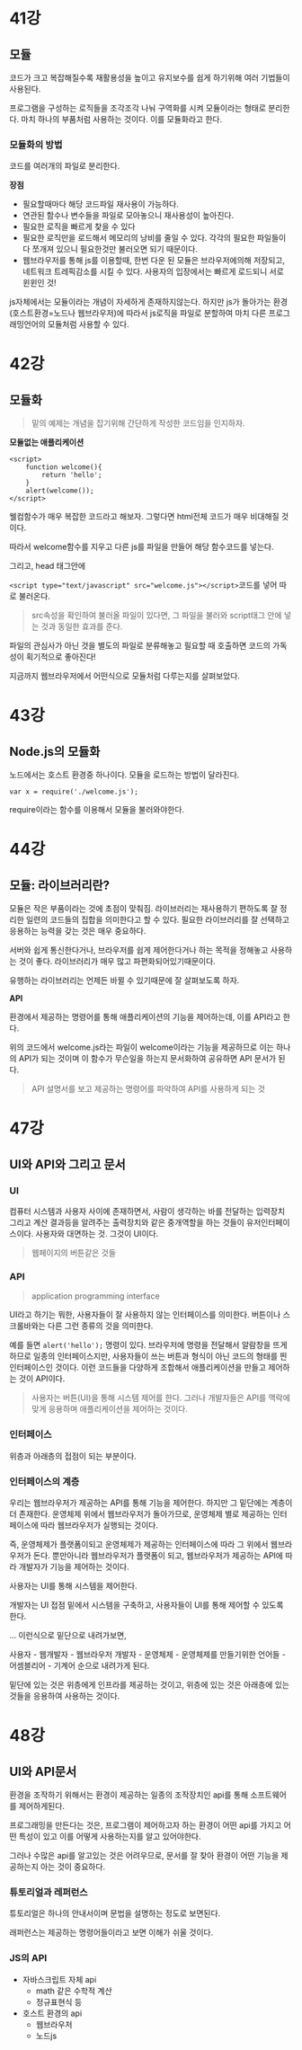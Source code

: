 # 41강 

## 모듈

코드가 크고 복잡해질수록 재활용성을 높이고 유지보수를 쉽게 하기위해 여러 기법들이 사용된다.

프로그램을 구성하는 로직들을 조각조각 나눠 구역화를 시켜 모듈이라는 형태로 분리한다. 마치 하나의 부품처럼 사용하는 것이다. 이를 모듈화라고 한다.

### 모듈화의 방법

코드를 여러개의 파일로 분리한다.

__장점__

- 필요할때마다 해당 코드파일 재사용이 가능하다.
- 연관된 함수나 변수들을 파일로 모아놓으니 재사용성이 높아진다.
- 필요한 로직을 빠르게 찾을 수 있다
- 필요한 로직만을 로드해서 메모리의 낭비를 줄일 수 있다. 각각의 필요한 파일들이 다 쪼개져 있으니 필요한것만 불러오면 되기 때문이다.
- 웹브라우저를 통해 js를 이용할때, 한번 다운 된 모듈은 브라우저에의해 저장되고, 네트워크 트레픽감소를 시킬 수 있다. 사용자의 입장에서는 빠르게 로드되니 서로 윈윈인 것!

js자체에서는 모듈이라는 개념이 자세하게 존재하지않는다. 하지만 js가 돌아가는 환경(호스트환경=노드나 웹브라우저)에 따라서 js로직을 파일로 분할하여 마치 다른 프로그래밍언어의 모듈처럼 사용할 수 있다.

# 42강

## 모듈화

> 밑의 예제는 개념을 잡기위해 간단하게 작성한 코드임을 인지하자.

__모듈없는 애플리케이션__

```
<script>
	function welcome(){
		return 'hello';
	}
	alert(welcome());	
</script>
```

웰컴함수가 매우 복잡한 코드라고 해보자. 그렇다면 html전체 코드가 매우 비대해질 것이다. 

따라서 welcome함수를 지우고 다른 js를 파일을 만들어 해당 함수코드를 넣는다.

그리고, head 태그안에 

`<script type="text/javascript" src="welcome.js"></script>`코드를 넣어 따로 불러온다.

> src속성을 확인하여 불러올 파일이 있다면, 그 파일을 불러와 script태그 안에 넣는 것과 동일한 효과를 준다.

파일의 관심사가 아닌 것을 별도의 파일로 분류해놓고 필요할 때 호출하면 코드의 가독성이 획기적으로 좋아진다!

지금까지 웹브라우저에서 어떤식으로 모듈처럼 다루는지를 살펴보았다.

# 43강

## Node.js의 모듈화

노드에서는 호스트 환경중 하나이다. 모듈을 로드하는 방법이 달라진다.

```
var x = require('./welcome.js');
```

require이라는 함수를 이용해서 모듈을 불러와야한다.

# 44강

## 모듈: 라이브러리란?

모듈은 작은 부품이라는 것에 초점이 맞춰짐. 라이브러리는 재사용하기 편하도록 잘 정리한 일련의 코드들의 집합을 의미한다고 할 수 있다. 필요한 라이브러리를 잘 선택하고 응용하는 능력을 갖는 것은 매우 중요하다.

서버와 쉽게 통신한다거나, 브라우저를 쉽게 제어한다거나 하는 목적을 정해놓고 사용하는 것이 좋다. 라이브러리가 매우 많고 파편화되어있기때문이다.

유행하는 라이브러리는 언제든 바뀔 수 있기때문에 잘 살펴보도록 하자.

__API__
 
환경에서 제공하는 명령어를 통해 애플리케이션의 기능을 제어하는데, 이를 API라고 한다.

위의 코드에서 welcome.js라는 파일이 welcome이라는 기능을 제공하므로 이는 하나의 API가 되는 것이며 이 함수가 무슨일을 하는지 문서화하여 공유하면 API 문서가 된다.

> API 설명서를 보고 제공하는 명령어를 파악하여 API를 사용하게 되는 것

# 47강

## UI와 API와 그리고 문서

### UI

컴퓨터 시스템과 사용자 사이에 존재하면서, 사람이 생각하는 바를 전달하는 입력장치 그리고 계산 결과등을 알려주는 출력장치와 같은 중개역할을 하는 것들이 유저인터페이스이다. 사용자와 대면하는 것. 그것이 UI이다. 

> 웹페이지의 버튼같은 것들 

### API

> application programming interface

UI라고 하기는 뭐한, 사용자들이 잘 사용하지 않는 인터페이스를 의미한다. 버튼이나 스크롤바와는 다른 그런 종류의 것을 의미한다.

예를 들면 `alert('hello');` 명령이 있다. 브라우저에 명령을 전달해서 알람창을 뜨게하므로 일종의 인터페이스지만, 사용자들이 쓰는 버튼과 형식이 아닌 코드의 형태를 띈 인터페이스인 것이다. 이런 코드들을 다양하게 조합해서 애플리케이션을 만들고 제어하는 것이 API이다.

> 사용자는 버튼(UI)을 통해 시스템 제어를 한다. 그러나 개발자들은 API를 맥락에 맞게 응용하며 애플리케이션을 제어하는 것이다.

### 인터페이스

위층과 아래층의 접점이 되는 부분이다.

### 인터페이스의 계층

우리는 웹브라우저가 제공하는 API를 통해 기능을 제어한다. 하지만 그 밑단에는 계층이 더 존재한다. 운영체제 위에서 웹브라우저가 돌아가므로, 운영체제 별로 제공하는 인터페이스에 따라 웹브라우저가 실행되는 것이다. 

즉, 운영체제가 플랫폼이되고 운영체제가 제공하는 인터페이스에 따라 그 위에서 웹브라우저가 돈다. 뿐만아니라 웹브라우저가 플랫폼이 되고, 웹브라우저가 제공하는 API에 따라 개발자가 기능을 제어하는 것이다.

사용자는 UI를 통해 시스템을 제어한다.

개발자는 UI 접점 밑에서 시스템을 구축하고, 사용자들이 UI를 통해 제어할 수 있도록 한다.

... 이런식으로 밑단으로 내려가보면,

사용자 - 웹개발자 - 웹브라우저 개발자 - 운영체제 - 운영체제를 만들기위한 언어들 - 어셈블리어 - 기계어 순으로 내려가게 된다.

밑단에 있는 것은 위층에게 인프라를 제공하는 것이고, 위층에 있는 것은 아래층에 있는 것들을 응용하여 사용하는 것이다.

# 48강

## UI와 API문서

환경을 조작하기 위해서는 환경이 제공하는 일종의 조작장치인 api를 통해 소프트웨어를 제어하게된다.

프로그래밍을 만든다는 것은, 프로그램이 제어하고자 하는 환경이 어떤 api를 가지고 어떤 특성이 있고 이를 어떻게 사용하는지를 알고 있어야한다.

그러나 수많은 api를 알고있는 것은 어려우므로, 문서를 잘 찾아 환경이 어떤 기능을 제공하는지 아는 것이 중요하다.

### 튜토리얼과 레퍼런스

튜토리얼은 하나의 안내서이며 문법을 설명하는 정도로 보면된다.

래퍼런스는 제공하는 명령어들이라고 보면 이해가 쉬울 것이다. 


### JS의 API

- 자바스크립트 자체 api
	- math 같은 수학적 계산
	- 정규표현식 등
- 호스트 환경의 api
	- 웹브라우저
	- 노드js






